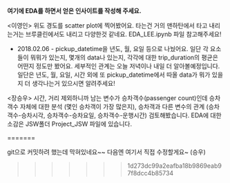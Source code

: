 **여기에 EDA를 하면서 얻은 인사이트를 작성해 주세요.**

<이영인>
위도 경도를 scatter plot에 찍어봤어요. 타는건 거의 맨하탄에서 타고 내리는거는
브루클린에서도 내리고 다양한것 같네요. EDA_LEE.ipynb 파일 참고해주세요!

- 2018.02.06 -
pickup_datetime을 년도, 월, 요일 등으로 나눴어요.
일단 각 요소들이 뭐뭐가 있는지, 몇개의 data나 있는지, 각각에 대한 trip_duration의 평균은 어떤지 정도만 봤어요.
세부적인 관계는 오늘 저녁이나 내일 더 알아볼예정입니다.
일단은 년도, 월, 요일, 시간 외에 또 pickup_datetime에서 따올 data가 뭐가 있을지 더 생각나는거 있으시면 알려주세요!


<장승우>
시간, 거리 제외하니까 남는 변수가 승차객수(passenger count)인데
승차객수 자체에 대한 분석 (몇인 승차객이 가장 많은지),
승차객과 다른 변수의 관계 (승차객수-승차시각, 승차객수-승차요일, 승차객수-운행시간) 검토해봤습니다.
EDA에 대한 소감은 JSW폴더 Project_JSW 파일에 있습니다.

=======

git으로 커밋하려 했는데 막혀있네요~~ 다음엔 여기서 직접 수정할게요~ (승우)
>>>>>>> 1d273dc99a2eafba18b9869eab97f8dcc4b85734
